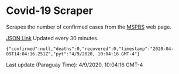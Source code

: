 # Covid-19 Scraper

Scrapes the number of confirmed cases from the [MSPBS](https://www.mspbs.gov.py/covid-19.php) web page.

[JSON Link](https://jmayalag.github.io/covid19-scrape/cases.json)
Updated every 30 minutes.
```
{"confirmed":null,"deaths":0,"recovered":0,"timestamp":"2020-04-09T14:04:16.251Z","pyt":"4/9/2020, 10:04:16 GMT-4"}
```
Last update (Paraguay Time): 4/9/2020, 10:04:16 GMT-4